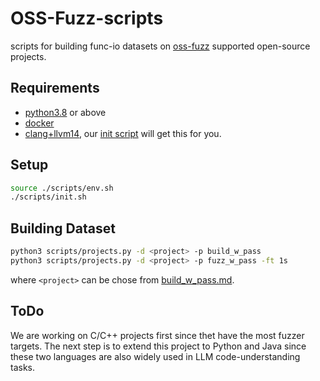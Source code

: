 # OSS-Fuzz-scripts

scripts for building func-io datasets on [oss-fuzz](https://github.com/google/oss-fuzz) supported open-source projects.

## Requirements

- [python3.8](https://www.python.org/downloads/release/python-380/) or above
- [docker](https://docs.docker.com/engine/install/ubuntu/)
- [clang+llvm14](https://github.com/llvm/llvm-project/), our [init script](./scripts/init.sh) will get this for you.

## Setup

```sh
source ./scripts/env.sh
./scripts/init.sh
```

## Building Dataset

```bash
python3 scripts/projects.py -d <project> -p build_w_pass
python3 scripts/projects.py -d <project> -p fuzz_w_pass -ft 1s
```

where `<project>` can be chose from [build_w_pass.md](./built_w_pass.md).

## ToDo

We are working on C/C++ projects first since thet have the most fuzzer targets.
The next step is to extend this project to Python and Java since
these two languages are also widely used in LLM code-understanding tasks.
